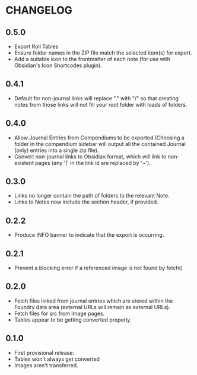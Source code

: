 # CHANGELOG

## 0.5.0

- Export Roll Tables
- Ensure folder names in the ZIP file match the selected item(s) for export.
- Add a suitable icon to the frontmatter of each note (for use with Obsidian's Icon Shortcodes plugin).

## 0.4.1

- Default for non-journal links will replace "." with "/" so that creating notes from those links will not fill your root folder with loads of folders.

## 0.4.0

- Allow Journal Entries from Compendiums to be exported (Choosing a folder in the compendium sidebar will output all the contained Journal (only) entries into a single zip file).
- Convert non-journal links to Obsidian format, which will link to non-existent pages (any '|' in the link id are replaced by '¬').

## 0.3.0

- Links no longer contain the path of folders to the relevant Note.
- Links to Notes now include the section header, if provided.

## 0.2.2

- Produce INFO banner to indicate that the export is occurring.

## 0.2.1

- Prevent a blocking error if a referenced image is not found by fetch()

## 0.2.0

- Fetch files linked from journal entries which are stored within the Foundry data area (external URLs will remain as external URLs).
- Fetch files for src from Image pages.
- Tables appear to be getting converted properly.

## 0.1.0

- First provisional release:
- Tables won't always get converted
- Images aren't transferred.
